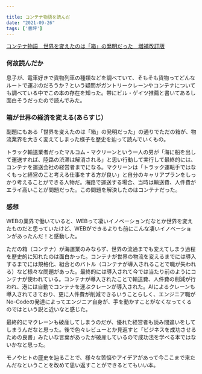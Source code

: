 ```yaml
---

title: コンテナ物語を読んだ
date: "2021-09-26"
tags: ['書評']
---
```


[コンテナ物語　世界を変えたのは「箱」の発明だった　増補改訂版](https://www.amazon.co.jp/dp/B07Z4DNFG7/ref=cm_sw_r_tw_dp_QDCCXFPN3ZX2TKVB8BSK)

### 何故読んだか
息子が、電車好きで貨物列車の種類などを調べていて、そもそも貨物ってどんなルートで運ぶのだろうか？という疑問がガントリークレーンやコンテナについても調べている中でこの本の存在を知った。帯にビル・ゲイツ推薦と書いてあるし面白そうだったので読んでみた。


### 箱が世界の経済を変える(あらすじ）

副題にもある「世界を変えたのは「箱」の発明だった」の通りでただの箱が、物流業界を大きく変えてしまった様子を歴史を辿って読んでいくもの。

トラック輸送業者だったマルコム・マクリーンという一人の男が「海に船を出して運送すれば、陸路の渋滞は解消される」と思い行動して実行して最終的には、コンテナを運送会社の経営者までになる。マクリーンは「トラック運転手ではなくもっと経営のこと考える仕事をする方が良い」と自分のキャリアプランをしっかり考えることができる人物だ。海路で運送する場合、当時は輸送費、人件費がエライ高いことが問題だった。この問題を解決したのはコンテナだった。

### 感想

WEBの業界で働いていると、WEBって凄いイノベーションだなとか世界を変えたものだと思っていたけど、WEBができるよりも前にこんな凄いイノベーションがあったんだ！と感動した。

ただの箱（コンテナ）が海運業のみならず、世界の流通までも変えてしまう過程を歴史的に知れたのは面白かった。コンテナが世界の物流を変えるまでには導入するまでには規格化、組合とのバトル（コンテナが導入されることで職が失われる）など様々な問題があった。最終的には導入されて今では当たり前のようにコンテナが使われている。コンテナが導入されたことで輸送費、人件費の削減が行われ、港には自動でコンテナを運ぶクレーンが導入された。AIによるクレーンも導入されてきており、更に人件費が削減できるいうことらしく、エンジニア職がNo-Codeの発達によってエンジニア自身が、手を動かすことがなくなってくるのではという説と近いなと感じた。

最終的にマクレーンも破産してしまうのだが、優れた経営者も読み間違いをしてしまうんだなと思った。後で色々レビューとか見返すと「ビジネスを成功させるための良書」みたいな言葉があったが破産しているので成功法を学べる本ではないかなと思った。

モノやヒトの歴史を辿ることで、様々な苦悩やアイデアがあって今ここまで来たんだなということを改めて思い返すことができるとてもいい本。